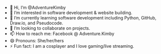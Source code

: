 - 👋 Hi, I’m @AdventureKimby
- 👀 I’m interested in software development & website building.
- 🌱 I’m currently learning software development including Python, GitHub, Draw.io, and Pseudocode.
- 💞️ I’m looking to collaborate on projects.
- 📫 How to reach me: Facebook @ Adventure.Kimby
- 😄 Pronouns: She/her/hers
- ⚡ Fun fact: I am a cosplayer and I love gaming/live streaming.

<!---
AdventureKimby/AdventureKimby is a ✨ special ✨ repository because its `README.md` (this file) appears on your GitHub profile.
You can click the Preview link to take a look at your changes.
--->
